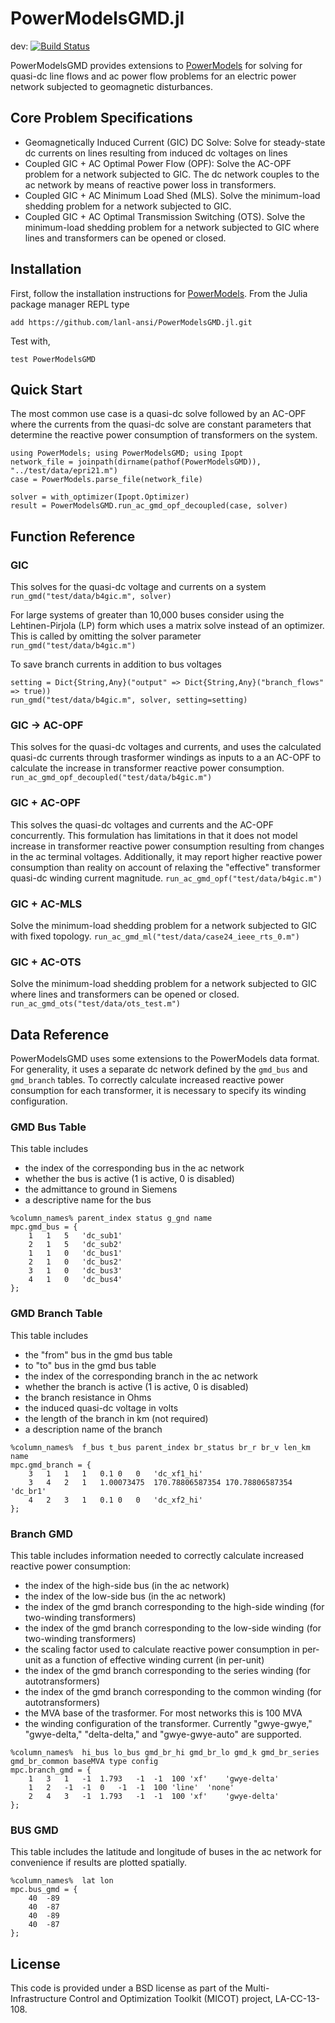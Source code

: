 # PowerModelsGMD.jl

dev: [![Build Status](https://travis-ci.org/lanl-ansi/PowerModelsGMD.jl.svg?branch=master)](https://travis-ci.org/lanl-ansi/PowerModelsGMD.jl)

PowerModelsGMD provides extensions to [PowerModels](https://github.com/lanl-ansi/PowerModels.jl) for solving for quasi-dc line flows 
and ac power flow problems for an electric power network subjected to geomagnetic disturbances. 


## Core Problem Specifications
* Geomagnetically Induced Current (GIC) DC Solve: Solve for steady-state dc currents on lines resulting from induced dc voltages on lines
* Coupled GIC + AC Optimal Power Flow (OPF): Solve the AC-OPF problem for a network subjected to GIC. The dc network couples to the ac network by means of reactive power loss in transformers.
* Coupled GIC + AC Minimum Load Shed (MLS). Solve the minimum-load shedding problem for a network subjected to GIC.
* Coupled GIC + AC Optimal Transmission Switching (OTS). Solve the minimum-load shedding problem for a network subjected to GIC where lines and transformers can be opened or closed.

## Installation

First, follow the installation instructions for [PowerModels](https://github.com/lanl-ansi/PowerModels.jl).
From the Julia package manager REPL type
```
add https://github.com/lanl-ansi/PowerModelsGMD.jl.git
```

Test with,
```
test PowerModelsGMD
```

## Quick Start
The most common use case is a quasi-dc solve followed by an AC-OPF where the currents from the quasi-dc solve are constant parameters that 
determine the reactive power consumption of transformers on the system.

```
using PowerModels; using PowerModelsGMD; using Ipopt
network_file = joinpath(dirname(pathof(PowerModelsGMD)), "../test/data/epri21.m")
case = PowerModels.parse_file(network_file)

solver = with_optimizer(Ipopt.Optimizer)
result = PowerModelsGMD.run_ac_gmd_opf_decoupled(case, solver)
```

## Function Reference
<!-- check that the test datasets correspond to those used in the test cases -->
### GIC
This solves for the quasi-dc voltage and currents on a system
`run_gmd("test/data/b4gic.m", solver)`

For large systems of greater than 10,000 buses consider using the Lehtinen-Pirjola (LP) form which uses a matrix solve instead 
of an optimizer. This is called by omitting the solver parameter
`run_gmd("test/data/b4gic.m")`

To save branch currents in addition to bus voltages
```
setting = Dict{String,Any}("output" => Dict{String,Any}("branch_flows" => true))
run_gmd("test/data/b4gic.m", solver, setting=setting)
```
### GIC -> AC-OPF 
This solves for the quasi-dc voltages and currents, and uses the calculated quasi-dc currents through trasformer windings as
inputs to a an AC-OPF to calculate the increase in transformer reactive power consumption.
`run_ac_gmd_opf_decoupled("test/data/b4gic.m")`

### GIC + AC-OPF 
This solves the quasi-dc voltages and currents and the AC-OPF concurrently. This formulation has limitations in that it
does not model increase in transformer reactive power consumption resulting from changes in the ac terminal voltages. 
Additionally, it may report higher reactive power consumption than reality on account of relaxing the "effective" transformer
quasi-dc winding current magnitude.
`run_ac_gmd_opf("test/data/b4gic.m")`

### GIC + AC-MLS
Solve the minimum-load shedding problem for a network subjected to GIC with fixed topology.
`run_ac_gmd_ml("test/data/case24_ieee_rts_0.m")`


### GIC + AC-OTS 
 Solve the minimum-load shedding problem for a network subjected to GIC where lines and transformers can be opened or closed.
`run_ac_gmd_ots("test/data/ots_test.m")`

## Data Reference
PowerModelsGMD uses some extensions to the PowerModels data format. For generality, it uses a separate dc network
defined by the `gmd_bus` and `gmd_branch` tables. To correctly calculate increased reactive power consumption
for each transformer, it is necessary to specify its winding configuration. 


### GMD Bus Table
This table includes 
* the index of the corresponding bus in the ac network 
* whether the bus is active (1 is active, 0 is disabled)
* the admittance to ground in Siemens
* a descriptive name for the bus


```
%column_names% parent_index status g_gnd name
mpc.gmd_bus = {
	1	1	5	'dc_sub1'	
	2	1	5	'dc_sub2'	
	1	1	0	'dc_bus1'	
	2	1	0	'dc_bus2'	
	3	1	0	'dc_bus3'	
	4	1	0	'dc_bus4'	
};
```

### GMD Branch Table
This table includes
* the "from" bus in the gmd bus table
* to "to" bus in the gmd bus table
* the index of the corresponding branch in the ac network
* whether the branch is active (1 is active, 0 is disabled)
* the branch resistance in Ohms
* the induced quasi-dc voltage in volts
* the length of the branch in km (not required)
* a description name of the branch

```
%column_names%  f_bus t_bus parent_index br_status br_r br_v len_km name
mpc.gmd_branch = {
	3	1	1	1	0.1	0	0	'dc_xf1_hi'	
	3	4	2	1	1.00073475	170.78806587354	170.78806587354	'dc_br1'	
	4	2	3	1	0.1	0	0	'dc_xf2_hi'	
};
```

### Branch GMD 
This table includes information needed to correctly calculate increased reactive power consumption:
* the index of the high-side bus (in the ac network)
* the index of the low-side bus (in the ac network)
* the index of the gmd branch corresponding to the high-side winding (for two-winding transformers)
* the index of the gmd branch corresponding to the low-side winding (for two-winding transformers)
* the scaling factor used to calculate reactive power consumption in per-unit as a function of effective winding current (in per-unit)
* the index of the gmd branch corresponding to the series winding (for autotransformers)
* the index of the gmd branch corresponding to the common winding (for autotransformers) 
* the MVA base of the trasformer. For most networks this is 100 MVA
* the winding configuration of the transformer. Currently "gwye-gwye," "gwye-delta," "delta-delta," and "gwye-gwye-auto" are supported.

```
%column_names%  hi_bus lo_bus gmd_br_hi gmd_br_lo gmd_k gmd_br_series gmd_br_common baseMVA type config
mpc.branch_gmd = {
	1	3	1	-1	1.793	-1	-1	100	'xf'	'gwye-delta'	
	1	2	-1	-1	0	-1	-1	100	'line'	'none'	
	2	4	3	-1	1.793	-1	-1	100	'xf'	'gwye-delta'	
};
```

### BUS GMD
This table includes the latitude and longitude of buses in the ac network for convenience if results are plotted spatially.

```
%column_names%  lat lon
mpc.bus_gmd = {
	40	-89	
	40	-87	
	40	-89	
	40	-87	
};
```

## License

This code is provided under a BSD license as part of the Multi-Infrastructure Control and Optimization Toolkit (MICOT) project, LA-CC-13-108.
